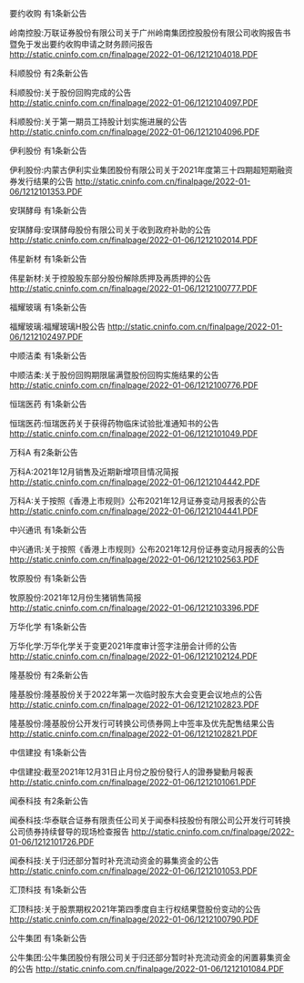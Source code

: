 要约收购 有1条新公告 

岭南控股:万联证券股份有限公司关于广州岭南集团控股股份有限公司收购报告书暨免于发出要约收购申请之财务顾问报告 http://static.cninfo.com.cn/finalpage/2022-01-06/1212104018.PDF 

科顺股份 有2条新公告 

科顺股份:关于股份回购完成的公告 http://static.cninfo.com.cn/finalpage/2022-01-06/1212104097.PDF 

科顺股份:关于第一期员工持股计划实施进展的公告 http://static.cninfo.com.cn/finalpage/2022-01-06/1212104096.PDF 

伊利股份 有1条新公告 

伊利股份:内蒙古伊利实业集团股份有限公司关于2021年度第三十四期超短期融资券发行结果的公告 http://static.cninfo.com.cn/finalpage/2022-01-06/1212101353.PDF 

安琪酵母 有1条新公告 

安琪酵母:安琪酵母股份有限公司关于收到政府补助的公告 http://static.cninfo.com.cn/finalpage/2022-01-06/1212102014.PDF 

伟星新材 有1条新公告 

伟星新材:关于控股股东部分股份解除质押及再质押的公告 http://static.cninfo.com.cn/finalpage/2022-01-06/1212100777.PDF 

福耀玻璃 有1条新公告 

福耀玻璃:福耀玻璃H股公告 http://static.cninfo.com.cn/finalpage/2022-01-06/1212102497.PDF 

中顺洁柔 有1条新公告 

中顺洁柔:关于股份回购期限届满暨股份回购实施结果的公告 http://static.cninfo.com.cn/finalpage/2022-01-06/1212100776.PDF 

恒瑞医药 有1条新公告 

恒瑞医药:恒瑞医药关于获得药物临床试验批准通知书的公告 http://static.cninfo.com.cn/finalpage/2022-01-06/1212101049.PDF 

万科A 有2条新公告 

万科A:2021年12月销售及近期新增项目情况简报 http://static.cninfo.com.cn/finalpage/2022-01-06/1212104442.PDF 

万科A:关于按照《香港上市规则》公布2021年12月证券变动月报表的公告 http://static.cninfo.com.cn/finalpage/2022-01-06/1212104441.PDF 

中兴通讯 有1条新公告 

中兴通讯:关于按照《香港上市规则》公布2021年12月份证券变动月报表的公告 http://static.cninfo.com.cn/finalpage/2022-01-06/1212102563.PDF 

牧原股份 有1条新公告 

牧原股份:2021年12月份生猪销售简报 http://static.cninfo.com.cn/finalpage/2022-01-06/1212103396.PDF 

万华化学 有1条新公告 

万华化学:万华化学关于变更2021年度审计签字注册会计师的公告 http://static.cninfo.com.cn/finalpage/2022-01-06/1212102124.PDF 

隆基股份 有2条新公告 

隆基股份:隆基股份关于2022年第一次临时股东大会变更会议地点的公告 http://static.cninfo.com.cn/finalpage/2022-01-06/1212102823.PDF 

隆基股份:隆基股份公开发行可转换公司债券网上中签率及优先配售结果公告 http://static.cninfo.com.cn/finalpage/2022-01-06/1212102821.PDF 

中信建投 有1条新公告 

中信建投:截至2021年12月31日止月份之股份發行人的證券變動月報表 http://static.cninfo.com.cn/finalpage/2022-01-06/1212101061.PDF 

闻泰科技 有2条新公告 

闻泰科技:华泰联合证券有限责任公司关于闻泰科技股份有限公司公开发行可转换公司债券持续督导的现场检查报告 http://static.cninfo.com.cn/finalpage/2022-01-06/1212101726.PDF 

闻泰科技:关于归还部分暂时补充流动资金的募集资金的公告 http://static.cninfo.com.cn/finalpage/2022-01-06/1212101053.PDF 

汇顶科技 有1条新公告 

汇顶科技:关于股票期权2021年第四季度自主行权结果暨股份变动的公告 http://static.cninfo.com.cn/finalpage/2022-01-06/1212100790.PDF 

公牛集团 有1条新公告 

公牛集团:公牛集团股份有限公司关于归还部分暂时补充流动资金的闲置募集资金的公告 http://static.cninfo.com.cn/finalpage/2022-01-06/1212101084.PDF 


